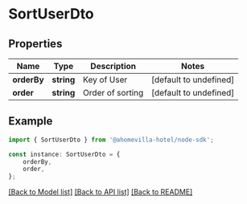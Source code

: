 # SortUserDto


## Properties

Name | Type | Description | Notes
------------ | ------------- | ------------- | -------------
**orderBy** | **string** | Key of User | [default to undefined]
**order** | **string** | Order of sorting | [default to undefined]

## Example

```typescript
import { SortUserDto } from '@ahomevilla-hotel/node-sdk';

const instance: SortUserDto = {
    orderBy,
    order,
};
```

[[Back to Model list]](../README.md#documentation-for-models) [[Back to API list]](../README.md#documentation-for-api-endpoints) [[Back to README]](../README.md)
